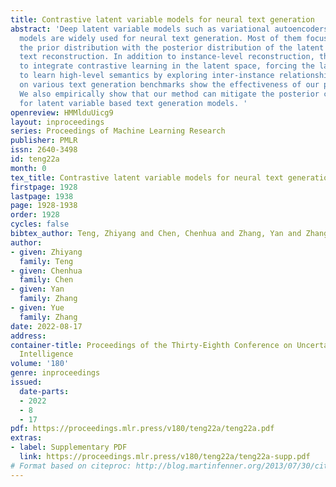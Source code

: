 ```yaml
---
title: Contrastive latent variable models for neural text generation
abstract: 'Deep latent variable models such as variational autoencoders and energy-based
  models are widely used for neural text generation. Most of them focus on matching
  the prior distribution with the posterior distribution of the latent variable for
  text reconstruction. In addition to instance-level reconstruction, this paper aims
  to integrate contrastive learning in the latent space, forcing the latent variables
  to learn high-level semantics by exploring inter-instance relationships. Experiments
  on various text generation benchmarks show the effectiveness of our proposed method.
  We also empirically show that our method can mitigate the posterior collapse issue
  for latent variable based text generation models. '
openreview: HMMlduUicg9
layout: inproceedings
series: Proceedings of Machine Learning Research
publisher: PMLR
issn: 2640-3498
id: teng22a
month: 0
tex_title: Contrastive latent variable models for neural text generation
firstpage: 1928
lastpage: 1938
page: 1928-1938
order: 1928
cycles: false
bibtex_author: Teng, Zhiyang and Chen, Chenhua and Zhang, Yan and Zhang, Yue
author:
- given: Zhiyang
  family: Teng
- given: Chenhua
  family: Chen
- given: Yan
  family: Zhang
- given: Yue
  family: Zhang
date: 2022-08-17
address:
container-title: Proceedings of the Thirty-Eighth Conference on Uncertainty in Artificial
  Intelligence
volume: '180'
genre: inproceedings
issued:
  date-parts:
  - 2022
  - 8
  - 17
pdf: https://proceedings.mlr.press/v180/teng22a/teng22a.pdf
extras:
- label: Supplementary PDF
  link: https://proceedings.mlr.press/v180/teng22a/teng22a-supp.pdf
# Format based on citeproc: http://blog.martinfenner.org/2013/07/30/citeproc-yaml-for-bibliographies/
---
```

